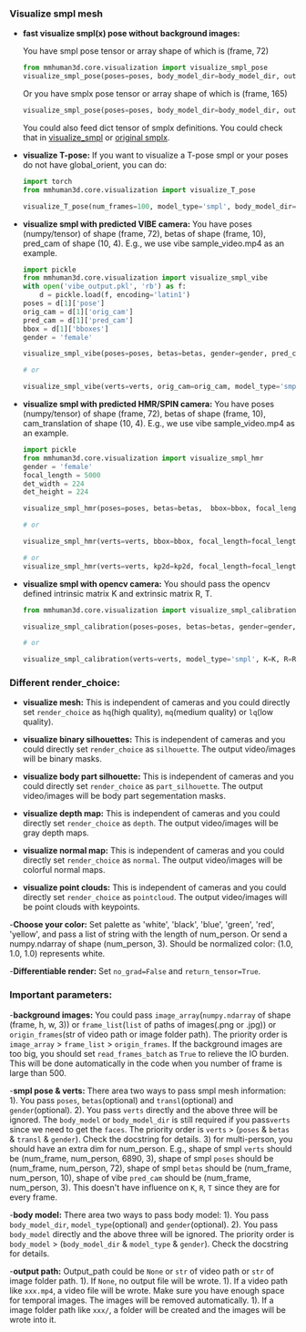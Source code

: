 ### Visualize smpl mesh
- **fast visualize smpl(x) pose without background images:**

    You have smpl pose tensor or array shape of which is (frame, 72)
    ```python
    from mmhuman3d.core.visualization import visualize_smpl_pose
    visualize_smpl_pose(poses=poses, body_model_dir=body_model_dir, output_path='smpl.mp4', model_type='smpl', resolution=(1024, 1024))
    ```

    Or you have smplx pose tensor or array shape of which is (frame, 165)
    ```python
    visualize_smpl_pose(poses=poses, body_model_dir=body_model_dir, output_path='smplx.mp4', model_type='smplx', resolution=(1024, 1024))
    ```
    You could also feed dict tensor of smplx definitions. You could check that in [visualize_smpl](mmhuman3d/core/visualization/visualize_smpl.py#L166-211) or [original smplx](https://github.com/vchoutas/smplx/blob/master/smplx/body_models.py).


- **visualize T-pose:**
    If you want to visualize a T-pose smpl or your poses do not have global_orient, you can do:
    ```python
    import torch
    from mmhuman3d.core.visualization import visualize_T_pose

    visualize_T_pose(num_frames=100, model_type='smpl', body_model_dir=body_model_dir, output_path='smpl_tpose.mp4', orbit_speed=(1, 0.5), resolution=(1024, 1024))
    ```

- **visualize smpl with predicted VIBE camera:**
    You have poses (numpy/tensor) of shape (frame, 72), betas of shape (frame, 10), pred_cam of shape (10, 4).
    E.g., we use vibe sample_video.mp4 as an example.
    ```python
    import pickle
    from mmhuman3d.core.visualization import visualize_smpl_vibe
    with open('vibe_output.pkl', 'rb') as f:
        d = pickle.load(f, encoding='latin1')
    poses = d[1]['pose']
    orig_cam = d[1]['orig_cam']
    pred_cam = d[1]['pred_cam']
    bbox = d[1]['bboxes']
    gender = 'female'

    visualize_smpl_vibe(poses=poses, betas=betas, gender=gender, pred_cam=pred_cam, bbox=bbox, model_type='smpl', body_model_dir=body_model_dir, output_path='vibe_demo.mp4', origin_frames='sample_video.mp4', resolution=(1024, 1024))

    # or

    visualize_smpl_vibe(verts=verts, orig_cam=orig_cam, model_type='smpl', body_model_dir=body_model_dir, output_path='vibe_demo.mp4', origin_frames='sample_video.mp4', resolution=(1024, 1024))
    ```

- **visualize smpl with predicted HMR/SPIN camera:**
    You have poses (numpy/tensor) of shape (frame, 72), betas of shape (frame, 10), cam_translation of shape (10, 4).
    E.g., we use vibe sample_video.mp4 as an example.
    ```python
    import pickle
    from mmhuman3d.core.visualization import visualize_smpl_hmr
    gender = 'female'
    focal_length = 5000
    det_width = 224
    det_height = 224

    visualize_smpl_hmr(poses=poses, betas=betas,  bbox=bbox, focal_length=focal_length, det_width=det_width, det_height=det_height, gender=gender, T=cam_translation, model_type='smpl', body_model_dir=body_model_dir, output_path='hmr_demo.mp4', origin_frames=image_folder, resolution=(1024, 1024))

    # or

    visualize_smpl_hmr(verts=verts, bbox=bbox, focal_length=focal_length, det_width=det_width, det_height=det_height, T=cam_translation, model_type='smpl', body_model_dir=body_model_dir, output_path='hmr_demo.mp4', origin_frames=image_folder, resolution=(1024, 1024))

    # or
    visualize_smpl_hmr(verts=verts, kp2d=kp2d, focal_length=focal_length, det_width=det_width, det_height=det_height, T=cam_translation, model_type='smpl', body_model_dir=body_model_dir, output_path='hmr_demo.mp4', origin_frames=image_folder, resolution=(1024, 1024))
    ```

- **visualize smpl with opencv camera:**
    You should pass the opencv defined intrinsic matrix K and extrinsic matrix R, T.
    ```python
    from mmhuman3d.core.visualization import visualize_smpl_calibration

    visualize_smpl_calibration(poses=poses, betas=betas, gender=gender, model_type='smpl', K=K, R=R, T=T, body_model_dir=body_model_dir, output_path='opencv.mp4',origin_frames='bg_video.mp4', resolution=(1024, 1024))

    # or

    visualize_smpl_calibration(verts=verts, model_type='smpl', K=K, R=R, T=T, body_model_dir=body_model_dir, output_path='opencv.mp4', origin_frames='bg_video.mp4', resolution=(1024, 1024))
    ```

### Different render_choice:
- **visualize mesh:**
    This is independent of cameras and you could directly set `render_choice` as `hq`(high quality), `mq`(medium quality) or `lq`(low quality).

- **visualize binary silhouettes:**
    This is independent of cameras and you could directly set `render_choice` as `silhouette`. The output video/images will be binary masks.

- **visualize body part silhouette:**
    This is independent of cameras and you could directly set `render_choice` as `part_silhouette`. The output video/images will be body part segementation masks.

- **visualize depth map:**
    This is independent of cameras and you could directly set `render_choice` as `depth`.
    The output video/images will be gray depth maps.

- **visualize normal map:**
    This is independent of cameras and you could directly set `render_choice` as `normal`.
    The output video/images will be colorful normal maps.

- **visualize point clouds:**
    This is independent of cameras and you could directly set `render_choice` as `pointcloud`.
    The output video/images will be point clouds with keypoints.

-**Choose your color:**
    Set palette as 'white', 'black', 'blue', 'green', 'red', 'yellow', and pass a list of string with the length of num_person.
    Or send a numpy.ndarray of shape (num_person, 3). Should be normalized color: (1.0, 1.0, 1.0) represents white.

-**Differentiable render:**
    Set `no_grad=False` and `return_tensor=True`.

### Important parameters:
-**background images:**
    You could pass `image_array`(`numpy.ndarray` of shape (frame, h, w, 3)) or `frame_list`(`list` of paths of images(.png or .jpg)) or `origin_frames`(str of video path or image folder path). The priority order is `image_array` > `frame_list` > `origin_frames`.
    If the background images are too big, you should set `read_frames_batch` as `True` to relieve the IO burden. This will be done automatically in the code when you number of frame is large than 500.

-**smpl pose & verts:**
    There area two ways to pass smpl mesh information:
    1). You pass `poses`, `betas`(optional) and `transl`(optional) and `gender`(optional).
    2). You pass `verts` directly and the above three will be ignored. The `body_model` or `body_model_dir` is still required if you pass`verts` since we need to get the `faces`.
    The priority order is `verts` > (`poses` & `betas` & `transl` & `gender`).
    Check the docstring for details.
    3) for multi-person, you should have an extra dim for num_person. E.g., shape of smpl `verts` should be (num_frame, num_person, 6890, 3), shape of smpl `poses` should be (num_frame, num_person, 72), shape of smpl `betas` should be (num_frame, num_person, 10), shape of vibe `pred_cam` should be (num_frame, num_person, 3). This doesn't have influence on `K`, `R`, `T` since they are for every frame.

-**body model:**
    There area two ways to pass body model:
    1). You pass `body_model_dir`, `model_type`(optional) and `gender`(optional).
    2). You pass `body_model` directly and the above three will be ignored.
    The priority order is `body_model` > (`body_model_dir` & `model_type` & `gender`).
    Check the docstring for details.

-**output path:**
    Output_path could be `None` or `str` of video path or `str` of image folder path.
    1). If `None`, no output file will be wrote.
    1). If a video path like `xxx.mp4`, a video file will be wrote. Make sure you have enough space for temporal images. The images will be removed automatically.
    1). If a image folder path like `xxx/`, a folder will be created and the images will be wrote into it.
